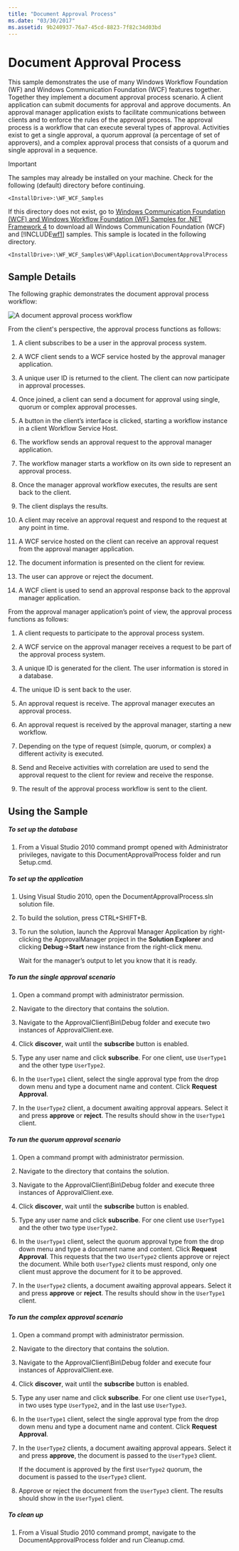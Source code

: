 ```yaml
---
title: "Document Approval Process"
ms.date: "03/30/2017"
ms.assetid: 9b240937-76a7-45cd-8823-7f82c34d03bd
---
```

# Document Approval Process

This sample demonstrates the use of many Windows Workflow Foundation (WF) and Windows Communication Foundation (WCF) features together. Together they implement a document approval process scenario. A client application can submit documents for approval and approve documents. An approval manager application exists to facilitate communications between clients and to enforce the rules of the approval process. The approval process is a workflow that can execute several types of approval. Activities exist to get a single approval, a quorum approval (a percentage of set of approvers), and a complex approval process that consists of a quorum and single approval in a sequence.

> [!IMPORTANT]
> The samples may already be installed on your machine. Check for the following (default) directory before continuing.
>
> `<InstallDrive>:\WF_WCF_Samples`
>
> If this directory does not exist, go to [Windows Communication Foundation (WCF) and Windows Workflow Foundation (WF) Samples for .NET Framework 4](https://www.microsoft.com/download/details.aspx?id=21459) to download all Windows Communication Foundation (WCF) and [!INCLUDE[wf1](../../../../includes/wf1-md.md)] samples. This sample is located in the following directory.
>
> `<InstallDrive>:\WF_WCF_Samples\WF\Application\DocumentApprovalProcess`

## Sample Details

The following graphic demonstrates the document approval process workflow:

![A document approval process workflow](./media/document-approval-process/document-approval-process.jpg)

From the client's perspective, the approval process functions as follows:

1. A client subscribes to be a user in the approval process system.

2. A WCF client sends to a WCF service hosted by the approval manager application.

3. A unique user ID is returned to the client. The client can now participate in approval processes.

4. Once joined, a client can send a document for approval using single, quorum or complex approval processes.

5. A button in the client’s interface is clicked, starting a workflow instance in a client Workflow Service Host.

6. The workflow sends an approval request to the approval manager application.

7. The workflow manager starts a workflow on its own side to represent an approval process.

8. Once the manager approval workflow executes, the results are sent back to the client.

9. The client displays the results.

10. A client may receive an approval request and respond to the request at any point in time.

11. A WCF service hosted on the client can receive an approval request from the approval manager application.

12. The document information is presented on the client for review.

13. The user can approve or reject the document.

14. A WCF client is used to send an approval response back to the approval manager application.

From the approval manager application’s point of view, the approval process functions as follows:

1. A client requests to participate to the approval process system.

2. A WCF service on the approval manager receives a request to be part of the approval process system.

3. A unique ID is generated for the client. The user information is stored in a database.

4. The unique ID is sent back to the user.

5. An approval request is receive. The approval manager executes an approval process.

6. An approval request is received by the approval manager, starting a new workflow.

7. Depending on the type of request (simple, quorum, or complex) a different activity is executed.

8. Send and Receive activities with correlation are used to send the approval request to the client for review and receive the response.

9. The result of the approval process workflow is sent to the client.

## Using the Sample

##### To set up the database

1. From a Visual Studio 2010 command prompt opened with Administrator privileges, navigate to this DocumentApprovalProcess folder and run Setup.cmd.

##### To set up the application

1. Using Visual Studio 2010, open the DocumentApprovalProcess.sln solution file.

2. To build the solution, press CTRL+SHIFT+B.

3. To run the solution, launch the Approval Manager Application by right-clicking the ApprovalManager project in the **Solution Explorer** and clicking **Debug**->**Start** new instance from the right-click menu.

    Wait for the manager’s output to let you know that it is ready.

##### To run the single approval scenario

1. Open a command prompt with administrator permission.

2. Navigate to the directory that contains the solution.

3. Navigate to the ApprovalClient\Bin\Debug folder and execute two instances of ApprovalClient.exe.

4. Click **discover**, wait until the **subscribe** button is enabled.

5. Type any user name and click **subscribe**. For one client, use `UserType1` and the other type `UserType2`.

6. In the `UserType1` client, select the single approval type from the drop down menu and type a document name and content. Click **Request Approval**.

7. In the `UserType2` client, a document awaiting approval appears. Select it and press **approve** or **reject**. The results should show in the `UserType1` client.

##### To run the quorum approval scenario

1. Open a command prompt with administrator permission.

2. Navigate to the directory that contains the solution.

3. Navigate to the ApprovalClient\Bin\Debug folder and execute three instances of ApprovalClient.exe.

4. Click **discover**, wait until the **subscribe** button is enabled.

5. Type any user name and click **subscribe**. For one client use `UserType1` and the other two type `UserType2`.

6. In the `UserType1` client, select the quorum approval type from the drop down menu and type a document name and content. Click **Request Approval**. This requests that the two `UserType2` clients approve or reject the document. While both `UserType2` clients must respond, only one client must approve the document for it to be approved.

7. In the `UserType2` clients, a document awaiting approval appears. Select it and press **approve** or **reject**. The results should show in the `UserType1` client.

##### To run the complex approval scenario

1. Open a command prompt with administrator permission.

2. Navigate to the directory that contains the solution.

3. Navigate to the ApprovalClient\Bin\Debug folder and execute four instances of ApprovalClient.exe.

4. Click **discover**, wait until the **subscribe** button is enabled.

5. Type any user name and click **subscribe**. For one client use `UserType1`, in two uses type `UserType2`, and in the last use `UserType3`.

6. In the `UserType1` client, select the single approval type from the drop down menu and type a document name and content. Click **Request Approval**.

7. In the `UserType2` clients, a document awaiting approval appears. Select it and press **approve**, the document is passed to the `UserType3` client.

    If the document is approved by the first `UserType2` quorum, the document is passed to the `UserType3` client.

8. Approve or reject the document from the `UserType3` client. The results should show in the `UserType1` client.

##### To clean up

1. From a Visual Studio 2010 command prompt, navigate to the DocumentApprovalProcess folder and run Cleanup.cmd.
